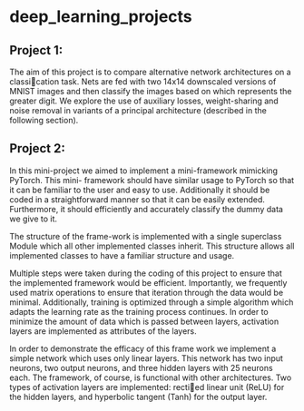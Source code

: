 # deep_learning_projects

## Project 1:
The aim of this project is to compare alternative network architectures on a classication task. Nets are fed with two 14x14 downscaled versions of MNIST images and then classify the images based on which represents the greater digit.
We explore the use of auxiliary losses, weight-sharing and noise removal in variants of a principal architecture (described in the following section).



## Project 2:
In this mini-project we aimed to implement a mini-framework mimicking PyTorch. This mini-
framework should have similar usage to PyTorch so that it can be familiar to the user and easy to use. Additionally it should be coded in a straightforward manner so that it can be easily extended. Furthermore, it should efficiently and accurately classify the dummy data we give to it.

The structure of the frame-work is implemented with a single superclass Module which all
other implemented classes inherit. This structure allows all implemented classes to have a familiar structure and usage.

Multiple steps were taken during the coding of this project to ensure that the
implemented framework would be efficient. Importantly, we frequently used matrix operations to ensure that iteration through the data would be minimal. Additionally, training is optimized through a simple algorithm which adapts the learning rate as the training process continues. In order to minimize the amount of data which is passed between layers, activation layers are implemented as attributes of the layers.

In order to demonstrate the efficacy of this frame work we implement a simple network which uses only linear layers. This network has two input neurons, two output neurons, and three hidden layers with 25 neurons each. The framework, of course, is functional with other architectures. Two types of activation layers are implemented: rectied linear unit (ReLU) for the hidden layers, and hyperbolic tangent (Tanh) for the output layer.
